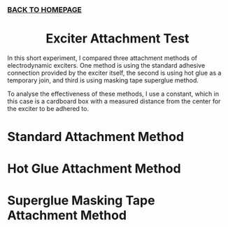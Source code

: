 ### [BACK TO HOMEPAGE](https://ejwilcoxprojects.github.io)

<h1 align="center">Exciter Attachment Test</h1>

In this short experiment, I compared three attachment methods of electrodynamic exciters. One method is using the standard adhesive connection provided by the exciter itself, the second is using hot glue as a temporary join, and third is using masking tape superglue method.

To analyse the effectiveness of these methods, I use a constant, which in this case is a cardboard box with a measured distance from the center for the exciter to be adhered to.

# Standard Attachment Method




# Hot Glue Attachment Method

# Superglue Masking Tape Attachment Method
